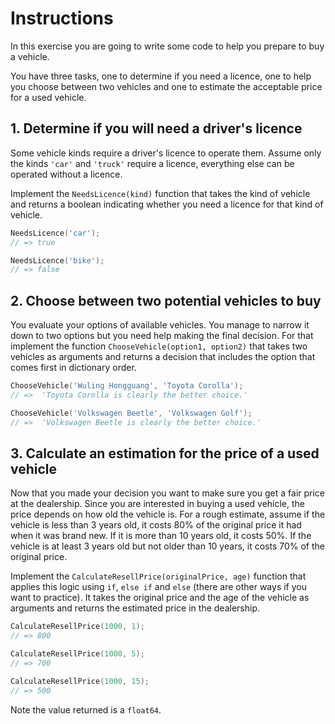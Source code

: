# Instructions

In this exercise you are going to write some code to help you prepare to buy a vehicle.

You have three tasks, one to determine if you need a licence, one to help you choose between two vehicles and one to estimate the acceptable price for a used vehicle.

## 1. Determine if you will need a driver's licence

Some vehicle kinds require a driver's licence to operate them.
Assume only the kinds `'car'` and `'truck'` require a licence, everything else can be operated without a licence.

Implement the `NeedsLicence(kind)` function that takes the kind of vehicle and returns a boolean indicating whether you need a licence for that kind of vehicle.

```go
NeedsLicence('car');
// => true

NeedsLicence('bike');
// => false
```

## 2. Choose between two potential vehicles to buy

You evaluate your options of available vehicles.
You manage to narrow it down to two options but you need help making the final decision.
For that implement the function `ChooseVehicle(option1, option2)` that takes two vehicles as arguments and returns a decision that includes the option that comes first in dictionary order.

```go
ChooseVehicle('Wuling Hongguang', 'Toyota Corolla');
// =>  'Toyota Corolla is clearly the better choice.'

ChooseVehicle('Volkswagen Beetle', 'Volkswagen Golf');
// =>  'Volkswagen Beetle is clearly the better choice.'
```

## 3. Calculate an estimation for the price of a used vehicle

Now that you made your decision you want to make sure you get a fair price at the dealership.
Since you are interested in buying a used vehicle, the price depends on how old the vehicle is.
For a rough estimate, assume if the vehicle is less than 3 years old, it costs 80% of the original price it had when it was brand new.
If it is more than 10 years old, it costs 50%.
If the vehicle is at least 3 years old but not older than 10 years, it costs 70% of the original price.

Implement the `CalculateResellPrice(originalPrice, age)` function that applies this logic using `if`, `else if` and `else` (there are other ways if you want to practice).
It takes the original price and the age of the vehicle as arguments and returns the estimated price in the dealership.

```go
CalculateResellPrice(1000, 1);
// => 800

CalculateResellPrice(1000, 5);
// => 700

CalculateResellPrice(1000, 15);
// => 500
```

Note the value returned is a `float64`.